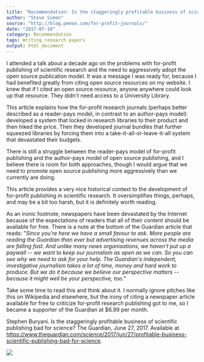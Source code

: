 ```yaml
---
title: "Recommendation: Is the staggeringly profitable business of scientific publishing bad for science?"
author: "Steve Simon"
source: "http://blog.pmean.com/for-profit-journals/"
date: "2017-07-10"
category: Recommendation
tags: Writing research papers
output: html_document
---
```


I attended a talk about a decade ago on the problems with for-profit
publishing of scientific research and the need to aggressively adopt the
open source publication model. It was a message I was ready for, because
I had benefited greatly from citing open source resources on my website.
I knew that if I cited an open source resource, anyone anywhere could
look up that resource. They didn't need access to a University Library.

<!---more--->

This article explains how the for-profit research journals (perhaps
better described as a reader-pays model, in contrast to an author-pays
model) developed a system that locked in research libraries to their
product and then hiked the price. Then they developed journal bundles
that further squeezed libraries by forcing them into a
take-it-all-or-leave-it-all system that devastated their budgets.

There is still a struggle between the reader-pays model of for-profit
publishing and the author-pays model of open source publishing, and I
believe there is room for both approaches, though I would argue that we
need to promote open source publishing more aggressively than we
currently are doing.

This article provides a very nice historical context to the development
of for-profit publishing in scientific research. It oversimplifies
things, perhaps, and may be a bit too harsh, but it is definitely worth
reading.

As an ironic footnote, newspapers have been devastated by the Internet
because of the expectations of readers that all of their content should
be available for free. There is a note at the bottom of the Guardian
article that reads: "*Since you're here we have a small favour to ask.
More people are reading the Guardian than ever but advertising revenues
across the media are falling fast. And unlike many news organisations,
we haven't put up a paywall -- we want to keep our journalism as open as
we can. So you can see why we need to ask for your help. The Guardian's
independent, investigative journalism takes a lot of time, money and
hard work to produce. But we do it because we believe our perspective
matters -- because it might well be your perspective, too.*"

Take some time to read this and think about it. I normally ignore
pitches like this on Wikipedia and elsewhere, but the irony of citing a
newspaper article available for free to criticize for-profit research
publishing got to me, so I became a supporter of the Guardian at \$6.99
per month.

Stephen Buryani. Is the staggeringly profitable business of scientific
publishing bad for science? The Guardian, June 27, 2017. Available at
<https://www.theguardian.com/science/2017/jun/27/profitable-business-scientific-publishing-bad-for-science>.

![](for-profit-journals01.png) 


